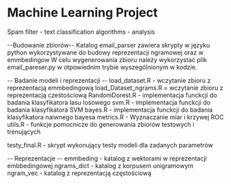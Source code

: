 # Machine Learning Project
Spam filter - text classification algorithms - analysis


--Budowanie zbiorów--
Katalog email_parser zawiera skrypty w języku python wykorzystywane do budowy reprezentacji ngramowej oraz w emmbedingow
W celu wygenerowania zbioru należy wykorzystać plik email_pareser.py w otpowiednim trybie wyszególnionym w kodzie.


-- Badanie modeli i reprezentacji --
load_dataset.R - wczytanie zbioru z reprezentacją emmbedingową
load_Dataset_ngrams.R  = wczytanie zbioru z reprezentacją cześtościową 
RandomDorest.R - implementacja funckcji do badania klasyfikatora lasu losowego
svm.R - implementacja funckcji do badania klasyfikatora SVM
bayes.R - implementacja funckcji do badania klasyfikatora naiwnego bayesa
metrics.R - Wyznaczanie miar i krzywej ROC
utils.R - funkcje pomocnicze do generowania zbiorów testowych i trenujących 

testy_final.R - skrypt wykonujący testy modeli dla zadanych parametrów


-- Reprezentacje --
emmbeding - katalog z wektorami w reprezentacji embbedingowej
ngrams_dict - katalog z korpusem unigramowym
ngram_vec - katalog z reprezentacją częstościową 